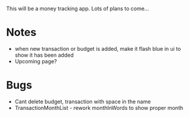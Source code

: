 This will be a money tracking app. Lots of plans to come...

# Notes
- when new transaction or budget is added, make it flash blue in ui to show it has been added
- Upcoming page?

# Bugs
- Cant delete budget, transaction with space in the name
- TransactionMonthList - rework monthInWords to show proper month
